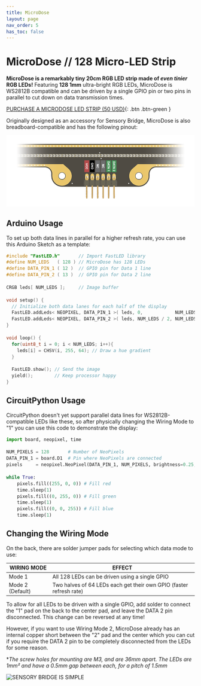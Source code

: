 ```yaml
---
title: MicroDose
layout: page
nav_order: 5
has_toc: false
---
```


# MicroDose // 128 Micro-LED Strip

**MicroDose is a remarkably tiny 20cm RGB LED strip made of *even tinier* RGB LEDs!** Featuring **128 1mm** ultra-bright RGB LEDs, MicroDose is WS2812B compatible and can be driven by a single GPIO pin or two pins in parallel to cut down on data transmission times.

[PURCHASE A MICRODOSE LED STRIP (50 USD)](purchase.html){: .btn .btn-green }

Originally designed as an accessory for Sensory Bridge, MicroDose is also breadboard-compatible and has the following pinout:

![SENSORY BRIDGE IS SIMPLE](https://github.com/connornishijima/sensory_bridge_docs/blob/main/img/microdose_pinout_transparent.png?raw=true)

## Arduino Usage

To set up both data lines in parallel for a higher refresh rate, you can use this Arduino Sketch as a template:

```cpp
#include "FastLED.h"       // Import FastLED library
#define NUM_LEDS   ( 128 ) // MicroDose has 128 LEDs
#define DATA_PIN_1 ( 12 )  // GPIO pin for Data 1 line
#define DATA_PIN_2 ( 13 )  // GPIO pin for Data 2 line

CRGB leds[ NUM_LEDS ];     // Image buffer

void setup() {
  // Initialize both data lanes for each half of the display
  FastLED.addLeds< NEOPIXEL, DATA_PIN_1 >( leds, 0,            NUM_LEDS / 2 );
  FastLED.addLeds< NEOPIXEL, DATA_PIN_2 >( leds, NUM_LEDS / 2, NUM_LEDS / 2 );
}

void loop() {
  for(uint8_t i = 0; i < NUM_LEDS; i++){
    leds[i] = CHSV(i, 255, 64); // Draw a hue gradient
  }

  FastLED.show(); // Send the image
  yield();        // Keep processor happy
}
```

## CircuitPython Usage

CircuitPython doesn't yet support parallel data lines for WS2812B-compatible LEDs like these, so after physically changing the Wiring Mode to "1" you can use this code to demonstrate the display:

```python
import board, neopixel, time

NUM_PIXELS = 128       # Number of NeoPixels
DATA_PIN_1 = board.D1  # Pin where NeoPixels are connected
pixels     = neopixel.NeoPixel(DATA_PIN_1, NUM_PIXELS, brightness=0.25, auto_write=True)

while True:
    pixels.fill((255, 0, 0)) # Fill red
    time.sleep(1)
    pixels.fill((0, 255, 0)) # Fill green
    time.sleep(1)
    pixels.fill((0, 0, 255)) # Fill blue
    time.sleep(1)
```

## Changing the Wiring Mode

On the back, there are solder jumper pads for selecting which data mode to use:

| WIRING MODE      | EFFECT                                                              |
|------------------|---------------------------------------------------------------------|
| Mode 1           | All 128 LEDs can be driven using a single GPIO                      |
| Mode 2 (Default) | Two halves of 64 LEDs each get their own GPIO (faster refresh rate) |

To allow for all LEDs to be driven with a single GPIO, add solder to connect the "1" pad on the back to the center pad, and leave the DATA 2 pin disconnected. This change can be reversed at any time!

However, if you want to use Wiring Mode 2, MicroDose already has an internal copper short between the "2" pad and the center which you can cut if you require the DATA 2 pin to be completely disconnected from the LEDs for some reason.

**The screw holes for mounting are M3, and are 36mm apart. The LEDs are 1mm² and have a 0.5mm gap between each, for a pitch of 1.5mm*

![SENSORY BRIDGE IS SIMPLE](https://github.com/connornishijima/sensory_bridge_docs/blob/main/img/mast8.jpg?raw=true)
